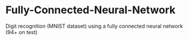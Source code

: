 # Fully-Connected-Neural-Network
Digit recognition (MNIST dataset) using a fully connected neural network (94+ on test)
